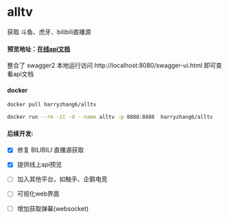 # alltv
获取 斗鱼、虎牙、bilibili直播源

#### 预览地址：[在线api文档](http://debugers.com:8888//swagger-ui.html)

整合了 swagger2 本地运行访问 http://localhost:8080/swagger-ui.html 即可查看api文档


#### docker 
```bash
docker pull harryzhang6/alltv

docker run --rm -it -d --name alltv -p 8888:8888  harryzhang6/alltv
```

#### 后续开发:

- [x] 修复 BILIBILI 直播源获取

- [x] 提供线上api预览

- [ ]  加入其他平台，如触手、企鹅电竞

- [ ]  可视化web界面

- [ ] 增加获取弹幕(websocket)
